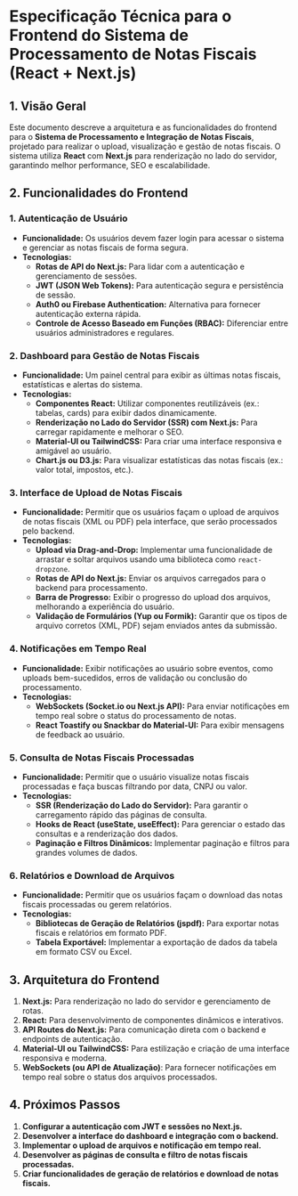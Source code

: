 # Especificação Técnica para o Frontend do Sistema de Processamento de Notas Fiscais (React + Next.js)

## **1. Visão Geral**

Este documento descreve a arquitetura e as funcionalidades do frontend para o **Sistema de Processamento e Integração de Notas Fiscais**, projetado para realizar o upload, visualização e gestão de notas fiscais. O sistema utiliza **React** com **Next.js** para renderização no lado do servidor, garantindo melhor performance, SEO e escalabilidade.

## **2. Funcionalidades do Frontend**

### **1. Autenticação de Usuário**

* **Funcionalidade:** Os usuários devem fazer login para acessar o sistema e gerenciar as notas fiscais de forma segura.
* **Tecnologias:**
    * **Rotas de API do Next.js:** Para lidar com a autenticação e gerenciamento de sessões.
    * **JWT (JSON Web Tokens):** Para autenticação segura e persistência de sessão.
    * **Auth0 ou Firebase Authentication:** Alternativa para fornecer autenticação externa rápida.
    * **Controle de Acesso Baseado em Funções (RBAC):** Diferenciar entre usuários administradores e regulares.

### **2. Dashboard para Gestão de Notas Fiscais**

* **Funcionalidade:** Um painel central para exibir as últimas notas fiscais, estatísticas e alertas do sistema.
* **Tecnologias:**
    * **Componentes React:** Utilizar componentes reutilizáveis (ex.: tabelas, cards) para exibir dados dinamicamente.
    * **Renderização no Lado do Servidor (SSR) com Next.js:** Para carregar rapidamente e melhorar o SEO.
    * **Material-UI ou TailwindCSS:** Para criar uma interface responsiva e amigável ao usuário.
    * **Chart.js ou D3.js:** Para visualizar estatísticas das notas fiscais (ex.: valor total, impostos, etc.).

### **3. Interface de Upload de Notas Fiscais**

* **Funcionalidade:** Permitir que os usuários façam o upload de arquivos de notas fiscais (XML ou PDF) pela interface, que serão processados pelo backend.
* **Tecnologias:**
    * **Upload via Drag-and-Drop:** Implementar uma funcionalidade de arrastar e soltar arquivos usando uma biblioteca como `react-dropzone`.
    * **Rotas de API do Next.js:** Enviar os arquivos carregados para o backend para processamento.
    * **Barra de Progresso:** Exibir o progresso do upload dos arquivos, melhorando a experiência do usuário.
    * **Validação de Formulários (Yup ou Formik):** Garantir que os tipos de arquivo corretos (XML, PDF) sejam enviados antes da submissão.

### **4. Notificações em Tempo Real**

* **Funcionalidade:** Exibir notificações ao usuário sobre eventos, como uploads bem-sucedidos, erros de validação ou conclusão do processamento.
* **Tecnologias:**
    * **WebSockets (Socket.io ou Next.js API):** Para enviar notificações em tempo real sobre o status do processamento de notas.
    * **React Toastify ou Snackbar do Material-UI:** Para exibir mensagens de feedback ao usuário.

### **5. Consulta de Notas Fiscais Processadas**

* **Funcionalidade:** Permitir que o usuário visualize notas fiscais processadas e faça buscas filtrando por data, CNPJ ou valor.
* **Tecnologias:**
    * **SSR (Renderização do Lado do Servidor):** Para garantir o carregamento rápido das páginas de consulta.
    * **Hooks de React (useState, useEffect):** Para gerenciar o estado das consultas e a renderização dos dados.
    * **Paginação e Filtros Dinâmicos:** Implementar paginação e filtros para grandes volumes de dados.

### **6. Relatórios e Download de Arquivos**

* **Funcionalidade:** Permitir que os usuários façam o download das notas fiscais processadas ou gerem relatórios.
* **Tecnologias:**
    * **Bibliotecas de Geração de Relatórios (jspdf):** Para exportar notas fiscais e relatórios em formato PDF.
    * **Tabela Exportável:** Implementar a exportação de dados da tabela em formato CSV ou Excel.

## **3. Arquitetura do Frontend**

1. **Next.js:** Para renderização no lado do servidor e gerenciamento de rotas.
2. **React:** Para desenvolvimento de componentes dinâmicos e interativos.
3. **API Routes do Next.js:** Para comunicação direta com o backend e endpoints de autenticação.
4. **Material-UI ou TailwindCSS:** Para estilização e criação de uma interface responsiva e moderna.
5. **WebSockets (ou API de Atualização)**: Para fornecer notificações em tempo real sobre o status dos arquivos processados.

## **4. Próximos Passos**

1. **Configurar a autenticação com JWT e sessões no Next.js.**
2. **Desenvolver a interface do dashboard e integração com o backend.**
3. **Implementar o upload de arquivos e notificação em tempo real.**
4. **Desenvolver as páginas de consulta e filtro de notas fiscais processadas.**
5. **Criar funcionalidades de geração de relatórios e download de notas fiscais.**
